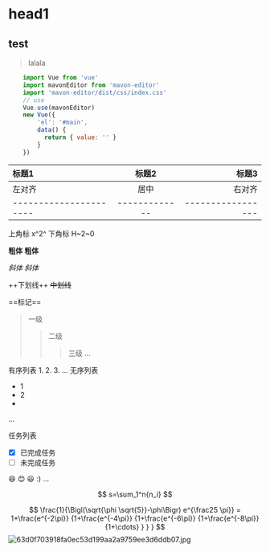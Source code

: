 # head1
## test
> lalala

```javascript
    import Vue from 'vue'
    import mavonEditor from 'mavon-editor'
    import 'mavon-editor/dist/css/index.css'
    // use
    Vue.use(mavonEditor)
    new Vue({
        'el': '#main',
        data() {
          return { value: '' }
        }
    })
```

| 标题1 | 标题2 | 标题3 |
| :--  | :--: | ----: |
| 左对齐 | 居中 | 右对齐 |
| ---------------------- | ------------- | ----------------- |

上角标 x^2^
下角标 H~2~0

**粗体**
__粗体__

*斜体*
_斜体_

++下划线++
~~中划线~~

==标记==

> 一级
>> 二级
>>> 三级
...

有序列表
1.
2.
3.
...
无序列表
- 1
- 2
-
...

任务列表
- [x] 已完成任务
- [ ] 未完成任务

:laughing:
:blush:
:smiley:
:)
...

$$
s=\sum_1^n{n_i}
$$

$$
\frac{1}{\Bigl(\sqrt{\phi \sqrt{5}}-\phi\Bigr) e^{\frac25 \pi}} = 1+\frac{e^{-2\pi}} {1+\frac{e^{-4\pi}} {1+\frac{e^{-6\pi}} {1+\frac{e^{-8\pi}} {1+\cdots} } } }
$$
![63d0f703918fa0ec53d199aa2a9759ee3d6ddb07.jpg](/md/mdimg/upload_0d366c58ecf47cba30efc5553144b80a.jpg)